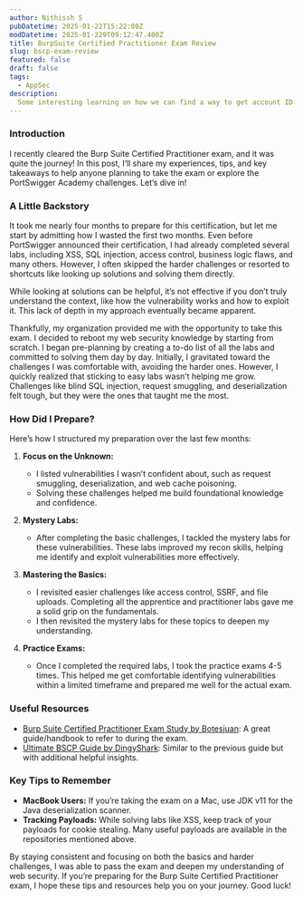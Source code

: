 ```yaml
---
author: Nithissh S
pubDatetime: 2025-01-22T15:22:00Z
modDatetime: 2025-01-229T09:12:47.400Z
title: BurpSuite Certified Practitioner Exam Review 
slug: bscp-exam-review
featured: false
draft: false
tags:
  - AppSec
description:
  Some interesting learning on how we can find a way to get account ID through public s3 bucket 
---
```


### Introduction

I recently cleared the Burp Suite Certified Practitioner exam, and it was quite the journey! In this post, I’ll share my experiences, tips, and key takeaways to help anyone planning to take the exam or explore the PortSwigger Academy challenges. Let’s dive in!

### A Little Backstory

It took me nearly four months to prepare for this certification, but let me start by admitting how I wasted the first two months. Even before PortSwigger announced their certification, I had already completed several labs, including XSS, SQL injection, access control, business logic flaws, and many others. However, I often skipped the harder challenges or resorted to shortcuts like looking up solutions and solving them directly.

While looking at solutions can be helpful, it’s not effective if you don’t truly understand the context, like how the vulnerability works and how to exploit it. This lack of depth in my approach eventually became apparent.

Thankfully, my organization provided me with the opportunity to take this exam. I decided to reboot my web security knowledge by starting from scratch. I began pre-planning by creating a to-do list of all the labs and committed to solving them day by day. Initially, I gravitated toward the challenges I was comfortable with, avoiding the harder ones. However, I quickly realized that sticking to easy labs wasn’t helping me grow. Challenges like blind SQL injection, request smuggling, and deserialization felt tough, but they were the ones that taught me the most.

### How Did I Prepare?

Here’s how I structured my preparation over the last few months:

1. **Focus on the Unknown:**
   - I listed vulnerabilities I wasn’t confident about, such as request smuggling, deserialization, and web cache poisoning.
   - Solving these challenges helped me build foundational knowledge and confidence.

2. **Mystery Labs:**
   - After completing the basic challenges, I tackled the mystery labs for these vulnerabilities. These labs improved my recon skills, helping me identify and exploit vulnerabilities more effectively.

3. **Mastering the Basics:**
   - I revisited easier challenges like access control, SSRF, and file uploads. Completing all the apprentice and practitioner labs gave me a solid grip on the fundamentals.
   - I then revisited the mystery labs for these topics to deepen my understanding.

4. **Practice Exams:**
   - Once I completed the required labs, I took the practice exams 4-5 times. This helped me get comfortable identifying vulnerabilities within a limited timeframe and prepared me well for the actual exam.

### Useful Resources

- [Burp Suite Certified Practitioner Exam Study by Botesjuan](https://github.com/botesjuan/Burp-Suite-Certified-Practitioner-Exam-Study): A great guide/handbook to refer to during the exam.
- [Ultimate BSCP Guide by DingyShark](https://github.com/DingyShark/BurpSuiteCertifiedPractitioner): Similar to the previous guide but with additional helpful insights.

### Key Tips to Remember

- **MacBook Users:** If you’re taking the exam on a Mac, use JDK v11 for the Java deserialization scanner.
- **Tracking Payloads:** While solving labs like XSS, keep track of your payloads for cookie stealing. Many useful payloads are available in the repositories mentioned above.

By staying consistent and focusing on both the basics and harder challenges, I was able to pass the exam and deepen my understanding of web security. If you’re preparing for the Burp Suite Certified Practitioner exam, I hope these tips and resources help you on your journey. Good luck!